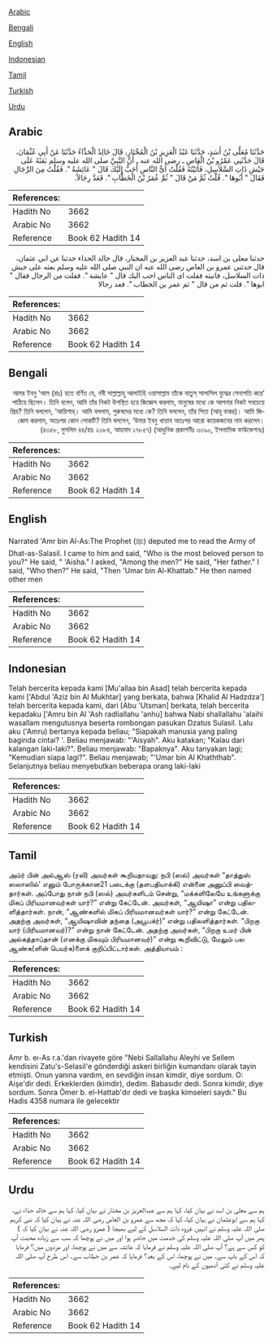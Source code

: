 [Arabic](#arabic)

[Bengali](#bengali)

[English](#english)

[Indonesian](#indonesian)

[Tamil](#tamil)

[Turkish](#turkish)

[Urdu](#urdu)

## Arabic


<div dir="rtl" lang="ar" style={{fontSize:'larger',backgroundColor:'#f8f9fa',padding:20}}>
حَدَّثَنَا مُعَلَّى بْنُ أَسَدٍ، حَدَّثَنَا عَبْدُ الْعَزِيزِ بْنُ الْمُخْتَارِ، قَالَ خَالِدٌ الْحَذَّاءُ حَدَّثَنَا عَنْ أَبِي عُثْمَانَ، قَالَ حَدَّثَنِي عَمْرُو بْنُ الْعَاصِ ـ رضى الله عنه ـ أَنَّ النَّبِيَّ صلى الله عليه وسلم بَعَثَهُ عَلَى جَيْشِ ذَاتِ السَّلاَسِلِ، فَأَتَيْتُهُ فَقُلْتُ أَىُّ النَّاسِ أَحَبُّ إِلَيْكَ قَالَ ‏"‏ عَائِشَةُ ‏"‏‏.‏ فَقُلْتُ مِنَ الرِّجَالِ فَقَالَ ‏"‏ أَبُوهَا ‏"‏‏.‏ قُلْتُ ثُمَّ مَنْ قَالَ ‏"‏ ثُمَّ عُمَرُ بْنُ الْخَطَّابِ ‏"‏‏.‏ فَعَدَّ رِجَالاً‏.‏
</div>
<div style={{backgroundColor:'#f8f9fa',padding:20, marginBottom: 10}}><table> <thead> <tr> <th>References:</th> <th></th> </tr> </thead> <tbody><tr><td>Hadith No</td><td>3662</td></tr><tr><td>Arabic No</td><td>3662</td></tr><tr><td>Reference</td><td>Book 62 Hadith 14</td></tr></tbody></table></div>


<div dir="rtl" lang="ar" style={{fontSize:'larger',backgroundColor:'#f8f9fa',padding:20}}>
حدثنا معلى بن اسد، حدثنا عبد العزيز بن المختار، قال خالد الحذاء حدثنا عن ابي عثمان، قال حدثني عمرو بن العاص رضى الله عنه ان النبي صلى الله عليه وسلم بعثه على جيش ذات السلاسل، فاتيته فقلت اى الناس احب اليك قال " عايشة ". فقلت من الرجال فقال " ابوها ". قلت ثم من قال " ثم عمر بن الخطاب ". فعد رجالا
</div>
<div style={{backgroundColor:'#f8f9fa',padding:20, marginBottom: 10}}><table> <thead> <tr> <th>References:</th> <th></th> </tr> </thead> <tbody><tr><td>Hadith No</td><td>3662</td></tr><tr><td>Arabic No</td><td>3662</td></tr><tr><td>Reference</td><td>Book 62 Hadith 14</td></tr></tbody></table></div>

## Bengali


<div dir="rtl" lang="bn" style={{fontSize:'larger',backgroundColor:'#f8f9fa',padding:20}}>
‘আমর ইবনু ‘আস (রাঃ) হতে বর্ণিত যে, নবী সাল্লাল্লাহু আলাইহি ওয়াসাল্লাম তাঁকে যাতুস্ সালাসিল যুদ্ধের সেনাপতি করে পাঠিয়ে ছিলেন। তিনি বলেন, আমি তাঁর নিকট উপস্থিত হয়ে জিজ্ঞেস করলাম, মানুষের মধ্যে কে আপনার নিকট সবচেয়ে প্রিয়? তিনি বললেন, ‘আয়িশাহ্। আমি বললাম, পুরুষদের মধ্যে কে? তিনি বললেন, তাঁর পিতা (আবূ বাকর)। আমি জিজ্ঞেস করলাম, অতঃপর কোন লোকটি? তিনি বললেন, ‘উমার ইবনু খাত্তাব অতঃপর আরো কয়েকজনের নাম করলেন। (৪৩৫৮, মুসলিম ৪৪/হাঃ ২৩৮৪, আহমাদ ১৭৮৫৭) (আধুনিক প্রকাশনীঃ ৩৩৯০, ইসলামিক ফাউন্ডেশনঃ)
</div>
<div style={{backgroundColor:'#f8f9fa',padding:20, marginBottom: 10}}><table> <thead> <tr> <th>References:</th> <th></th> </tr> </thead> <tbody><tr><td>Hadith No</td><td>3662</td></tr><tr><td>Arabic No</td><td>3662</td></tr><tr><td>Reference</td><td>Book 62 Hadith 14</td></tr></tbody></table></div>

## English


<div dir="ltr" lang="en" style={{fontSize:'larger',backgroundColor:'#f8f9fa',padding:20}}>
Narrated 'Amr bin Al-As:The Prophet (ﷺ) deputed me to read the Army of Dhat-as-Salasil. I came to him and said, "Who is the most beloved person to you?" He said, " 'Aisha." I asked, "Among the men?" He said, "Her father." I said, "Who then?" He said, "Then 'Umar bin Al-Khattab." He then named other men
</div>
<div style={{backgroundColor:'#f8f9fa',padding:20, marginBottom: 10}}><table> <thead> <tr> <th>References:</th> <th></th> </tr> </thead> <tbody><tr><td>Hadith No</td><td>3662</td></tr><tr><td>Arabic No</td><td>3662</td></tr><tr><td>Reference</td><td>Book 62 Hadith 14</td></tr></tbody></table></div>

## Indonesian


<div dir="ltr" lang="id" style={{fontSize:'larger',backgroundColor:'#f8f9fa',padding:20}}>
Telah bercerita kepada kami [Mu'allaa bin Asad] telah bercerita kepada kami ['Abdul 'Aziz bin Al Mukhtar] yang berkata, bahwa [Khalid Al Hadzdza'] telah bercerita kepada kami, dari [Abu 'Utsman] berkata, telah bercerita kepadaku ['Amru bin Al 'Ash radliallahu 'anhu] bahwa Nabi shallallahu 'alaihi wasallam mengutusnya beserta rombongan pasukan Dzatus Sulasil. Lalu aku ('Amru) bertanya kepada beliau; "Siapakah manusia yang paling baginda cintai? '. Beliau menjawab: "'Aisyah". Aku katakan; "Kalau dari kalangan laki-laki?". Beliau menjawab: "Bapaknya". Aku tanyakan lagi; "Kemudian siapa lagi?". Beliau menjawab; "'Umar bin Al Khaththab". Selanjutnya beliau menyebutkan beberapa orang laki-laki
</div>
<div style={{backgroundColor:'#f8f9fa',padding:20, marginBottom: 10}}><table> <thead> <tr> <th>References:</th> <th></th> </tr> </thead> <tbody><tr><td>Hadith No</td><td>3662</td></tr><tr><td>Arabic No</td><td>3662</td></tr><tr><td>Reference</td><td>Book 62 Hadith 14</td></tr></tbody></table></div>

## Tamil


<div dir="ltr" lang="ta" style={{fontSize:'larger',backgroundColor:'#f8f9fa',padding:20}}>
அம்ர் பின் அல்ஆஸ் (ரலி) அவர்கள் கூறியதாவது: நபி (ஸல்) அவர்கள் “தாத்துஸ் ஸலாஸில்' எனும் போருக்கான21 படைக்கு (தளபதியாக்கி) என்னை அனுப்பி வைத்தார்கள். அப்போது நான் நபி (ஸல்) அவர்களிடம் சென்று, “மக்களிலேயே உங்களுக்கு மிகப் பிரியமானவர்கள் யார்?” என்று கேட்டேன். அவர்கள், “ஆயிஷா” என்று பதிலளித்தார்கள். நான், “ஆண்களில் மிகப் பிரியமானவர்கள் யார்?” என்று கேட்டேன். அதற்கு அவர்கள், “ஆயிஷாவின் தந்தை (அபூபக்ர்)” என்று பதிலளித்தார்கள். “பிறகு யார் (பிரியமானவர்)?” என்று நான் கேட்டேன். அதற்கு அவர்கள், “பிறகு உமர் பின் அல்கத்தாப்தான் (எனக்கு மிகவும் பிரியமானவர்)” என்று கூறிவிட்டு, மேலும் பல ஆண்க(ளின் பெயர்க)ளைக் குறிப்பிட்டார்கள். அத்தியாயம் :
</div>
<div style={{backgroundColor:'#f8f9fa',padding:20, marginBottom: 10}}><table> <thead> <tr> <th>References:</th> <th></th> </tr> </thead> <tbody><tr><td>Hadith No</td><td>3662</td></tr><tr><td>Arabic No</td><td>3662</td></tr><tr><td>Reference</td><td>Book 62 Hadith 14</td></tr></tbody></table></div>

## Turkish


<div dir="ltr" lang="tr" style={{fontSize:'larger',backgroundColor:'#f8f9fa',padding:20}}>
Amr b. eı-As r.a.'dan rivayete göre "Nebi Sallallahu Aleyhi ve Sellem kendisini Zatu's-Selasil'e gönderdiği askeri birliğin kumandanı olarak tayin etmişti. Onun yanına vardım, en sevdiğin insan kimdir, diye sordum. O: Aişe'dir dedi. Erkeklerden (kimdir), dedim. Babasıdır dedi. Sonra kimdir, diye sordum. Sonra Ömer b. el-Hattab'dır dedi ve başka kimseleri saydı." Bu Hadis 4358 numara ile gelecektir
</div>
<div style={{backgroundColor:'#f8f9fa',padding:20, marginBottom: 10}}><table> <thead> <tr> <th>References:</th> <th></th> </tr> </thead> <tbody><tr><td>Hadith No</td><td>3662</td></tr><tr><td>Arabic No</td><td>3662</td></tr><tr><td>Reference</td><td>Book 62 Hadith 14</td></tr></tbody></table></div>

## Urdu


<div dir="rtl" lang="ur" style={{fontSize:'larger',backgroundColor:'#f8f9fa',padding:20}}>
ہم سے معلی بن اسد نے بیان کیا، کہا ہم سے عبدالعزیز بن مختار نے بیان کیا، کہا ہم سے خالد حذاء نے، کہا ہم سے ابوعثمان نے بیان کیا، کہا کہ مجھ سے عمرو بن العاص رضی اللہ عنہ نے بیان کیا کہ نبی کریم صلی اللہ علیہ وسلم نے انہیں غزوہ ذات السلاسل کے لیے بھیجا ( عمرو رضی اللہ عنہ نے بیان کیا کہ ) پھر میں آپ صلی اللہ علیہ وسلم کی خدمت میں حاضر ہوا اور میں نے پوچھا کہ سب سے زیادہ محبت آپ کو کس سے ہے؟ آپ صلی اللہ علیہ وسلم نے فرمایا کہ عائشہ سے میں نے پوچھا، اور مردوں میں؟ فرمایا کہ اس کے باپ سے۔ میں نے پوچھا، اس کے بعد؟ فرمایا کہ عمر بن خطاب سے۔ اس طرح آپ صلی اللہ علیہ وسلم نے کئی آدمیوں کے نام لیے۔
</div>
<div style={{backgroundColor:'#f8f9fa',padding:20, marginBottom: 10}}><table> <thead> <tr> <th>References:</th> <th></th> </tr> </thead> <tbody><tr><td>Hadith No</td><td>3662</td></tr><tr><td>Arabic No</td><td>3662</td></tr><tr><td>Reference</td><td>Book 62 Hadith 14</td></tr></tbody></table></div>